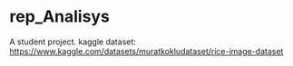 # rep_Analisys
A student project.
kaggle dataset: https://www.kaggle.com/datasets/muratkokludataset/rice-image-dataset
